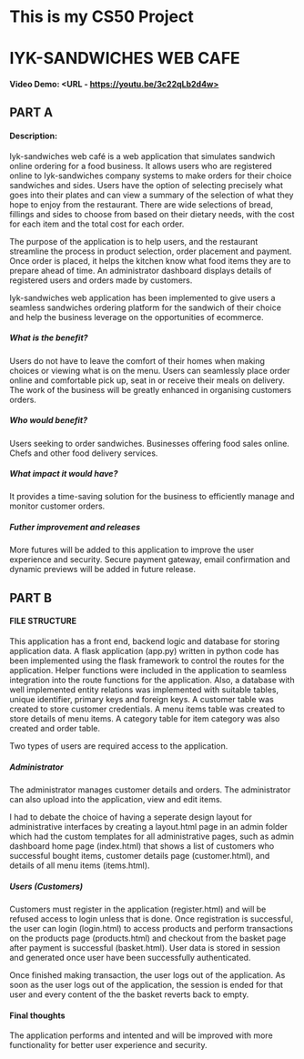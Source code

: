 # This is my CS50 Project
# IYK-SANDWICHES WEB CAFE
#### Video Demo:  <URL - https://youtu.be/3c22qLb2d4w>

## PART A
#### Description:
Iyk-sandwiches web café is a web application that simulates sandwich online ordering for a food business. It  allows users who are registered online to Iyk-sandwiches company systems to make orders for their choice sandwiches and sides.
Users have the option of selecting precisely what goes into their plates and can view a summary of the selection of what they hope to enjoy from the restaurant. There are wide selections of bread, fillings and sides to choose from based on their dietary needs, with the cost for each item and the total cost for each order.

The purpose of the application is to help users, and the restaurant streamline the process in product selection, order placement and payment. Once order is placed, it helps the kitchen know what food items they are to prepare ahead of time.
An administrator dashboard displays details of registered users and orders made by customers.

Iyk-sandwiches web application has been implemented to give users a seamless sandwiches ordering platform for the sandwich of their choice and help the business leverage on the opportunities of ecommerce.

##### What is the benefit? 
Users do not have to leave the comfort of their homes when making choices or viewing what is on the menu.
Users can seamlessly place order online and comfortable pick up, seat in or receive their meals on delivery.
The work of the business will be greatly enhanced in organising customers orders.

##### Who would benefit? 
Users seeking to order sandwiches.
Businesses offering food sales online.
Chefs and other food delivery services.

##### What impact it would have?
It provides a time-saving solution for the business to efficiently manage and monitor customer orders.

##### Futher improvement and releases
More futures will be added to this application to improve the user experience and security. Secure payment gateway, email confirmation and dynamic previews will be added in future release. 

## PART B
#### FILE STRUCTURE
This application has a front end, backend logic and database for storing application data.
A flask application (app.py) written in python code has been implemented using the flask framework to control the routes for the application.
Helper functions were included in the application to seamless integration into the route functions for the application. Also, a database with well implemented entity relations was implemented with suitable tables, unique identifier, primary keys and foreign keys.
A customer table was created to store customer credentials. A menu items table was created to store details of menu items. 
A category table for item category was also created and order table.

Two types of users are required access to the application. 
##### Administrator
The administrator manages customer details and orders. The administrator can also upload into the application, view and edit items.

I had to debate the choice of having a seperate design layout for administrative interfaces by creating a layout.html page in an admin folder which had the custom templates for all administrative pages, such as admin dashboard home page (index.html) that shows a list of customers who successful bought items, customer details page (customer.html), and details of all menu items (items.html).

##### Users (Customers)
Customers must register in the application (register.html) and will be refused access to login unless that is done. Once registration is successful, the user can login (login.html) to access products and perform transactions on the products page (products.html) and checkout from the basket page after payment is successful (basket.html). User data is stored in session and generated once user have been successfully authenticated.

Once finished making transaction, the user logs out of the application. As soon as the user logs out of the application, the session is ended for that user and every content of the the basket reverts back to empty.

#### Final thoughts
The application performs and intented and will be improved with more functionality for better user experience and security.




